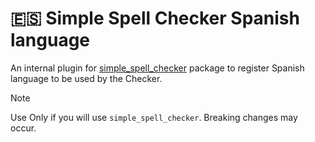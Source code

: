 # 🇪🇸  Simple Spell Checker Spanish language 
An internal plugin for [simple_spell_checker](https://github.com/CatHood0/simple_spell_checker) package to register Spanish language to be used by the Checker.

> [!NOTE]
>
> Use Only if you will use `simple_spell_checker`. Breaking changes may occur.
